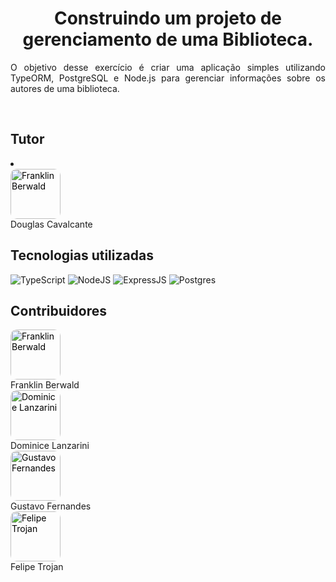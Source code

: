 <h1 align="center">
  Construindo um projeto de gerenciamento de uma Biblioteca.
</h1>

<p align="justify">O objetivo desse exercício é criar uma aplicação simples utilizando TypeORM, PostgreSQL e Node.js para gerenciar informações sobre os autores de uma biblioteca.  </p> 

<br/>

## Tutor

  <div><li>
    <a href="https://github.com/douglas-cavalcante" style="display: flex; align-items: center; gap: 10px; text-decoration: none; color: #000;">
      <img src="https://avatars.githubusercontent.com/u/38563983?v=4" alt="Franklin Berwald" style="width: 80px; height: 80px; border-radius: 10px;"> 
    </a>
      <span>Douglas Cavalcante</span>
  </li>
  </div>

## Tecnologias utilizadas

![TypeScript](https://img.shields.io/badge/typescript-%23007ACC.svg?style=for-the-badge&logo=typescript&logoColor=white)
![NodeJS](https://img.shields.io/badge/node.js-6DA55F?style=for-the-badge&logo=node.js&logoColor=white)
![ExpressJS](https://img.shields.io/badge/Express%20js-000000?style=for-the-badge&logo=express&logoColor=white)
![Postgres](https://img.shields.io/badge/postgres-%23316192.svg?style=for-the-badge&logo=postgresql&logoColor=white)

## Contribuidores

<ul style="list-style: none; padding: 0;">
  <li>
    <a href="https://github.com/frankberwald" style="display: flex; align-items: center; gap: 10px; text-decoration: none; color: #000;">
      <img src="https://avatars.githubusercontent.com/u/127545990?v=4" alt="Franklin Berwald" style="width: 80px; height: 80px; border-radius: 10px;"> 
    </a>
      <span>Franklin Berwald</span>
  </li>
  <li>
    <a href="https://github.com/DominiceLanzarini" style="display: flex; align-items: center; gap: 10px; text-decoration: none; color: #000;">
      <img src="https://avatars.githubusercontent.com/u/175992376?v=4" alt="Dominice Lanzarini" style="width: 80px; height: 80px; border-radius: 10px;">
    </a>
      <span>Dominice Lanzarini</span>
  </li>
  <li>
    <a href="https://github.com/Gusstavosf" style="display: flex; align-items: center; gap: 10px; text-decoration: none; color: #000;">
      <img src="https://avatars.githubusercontent.com/u/102191561?v=4" alt="Gustavo Fernandes" style="width: 80px; height: 80px; border-radius: 10px;">
    </a>
      <span>Gustavo Fernandes</span>
  </li>
  <li>
    <a href="https://github.com/fetrojan" style="display: flex; align-items: center; gap: 10px; text-decoration: none; color: #000;">
      <img src="https://avatars.githubusercontent.com/u/97450797?v=4" alt="Felipe Trojan" style="width: 80px; height: 80px; border-radius: 10px;">
    </a>
      <span>Felipe Trojan</span>
  </li>
</ul>

